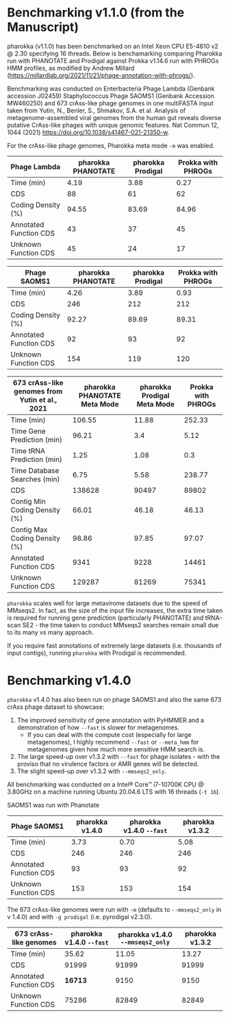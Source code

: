 # Benchmarking v1.1.0 (from the Manuscript)

pharokka (v1.1.0) has been benchmarked on an Intel Xeon CPU E5-4610 v2 @ 2.30 specifying 16 threads. Below is benchamarking comparing Pharokka run with PHANOTATE and Prodigal against Prokka v1.14.6 run with PHROGs HMM profiles, as modified by Andrew Millard (https://millardlab.org/2021/11/21/phage-annotation-with-phrogs/).

Benchmarking was conducted on Enterbacteria Phage Lambda (Genbank accession J02459) Staphylococcus Phage SAOMS1 (Genbank Accession MW460250) and 673 crAss-like phage genomes in one multiFASTA input taken from Yutin, N., Benler, S., Shmakov, S.A. et al. Analysis of metagenome-assembled viral genomes from the human gut reveals diverse putative CrAss-like phages with unique genomic features. Nat Commun 12, 1044 (2021) https://doi.org/10.1038/s41467-021-21350-w.

For the crAss-like phage genomes, Pharokka meta mode `-m` was enabled.

| Phage Lambda            | pharokka PHANOTATE | pharokka Prodigal | Prokka with PHROGs |
|------------------------|--------------------|-------------------|--------------------|
| Time (min)             | 4.19               | 3.88              | 0.27               |
| CDS                    | 88                 | 61                | 62                 |
| Coding Density (%)     | 94.55              | 83.69             | 84.96              |
| Annotated Function CDS | 43                 | 37                | 45                 |  
| Unknown Function CDS   | 45                 | 24                | 17                 |

| Phage SAOMS1           | pharokka PHANOTATE | pharokka Prodigal | Prokka with PHROGs |   
|------------------------|--------------------|-------------------|--------------------|
| Time (min)             | 4.26               | 3.89              | 0.93               |
| CDS                    | 246                | 212               | 212                |
| Coding Density (%)     | 92.27              | 89.69             | 89.31              |  
| Annotated Function CDS | 92                 | 93                | 92                 |
| Unknown Function CDS   | 154                | 119               | 120                |  

| 673 crAss-like genomes from Yutin et al., 2021 | pharokka PHANOTATE Meta Mode | pharokka Prodigal Meta Mode  | Prokka with PHROGs |
|------------------------------------------------|------------------------------|------------------------------|--------------------|
| Time (min)                                     | 106.55                       | 11.88                        | 252.33             |
| Time Gene Prediction (min)                     | 96.21                        | 3.4                          | 5.12               |
| Time tRNA Prediction (min)                     | 1.25                         | 1.08                         | 0.3                |
| Time Database Searches (min)                   | 6.75                         | 5.58                         | 238.77             |
| CDS                                            | 138628                       | 90497                        | 89802              |
| Contig Min Coding Density (%)                  | 66.01                        | 46.18                        | 46.13              |
| Contig Max Coding Density (%)                  | 98.86                        | 97.85                        | 97.07              |
| Annotated Function CDS                         | 9341                         | 9228                         | 14461              |
| Unknown Function CDS                           | 129287                       | 81269                        | 75341              |

`pharokka` scales well for large metavirome datasets due to the speed of MMseqs2. In fact, as the size of the input file increases, the extra time taken is required for running gene prediction (particularly PHANOTATE) and tRNA-scan SE2 - the time taken to conduct MMseqs2 searches remain small due to its many vs many approach.

If you require  fast annotations of extremely large datasets (i.e. thousands of input contigs), running `pharokka` with Prodigal is recommended.

# Benchmarking v1.4.0 

`pharokka` v1.4.0 has also been run on phage SAOMS1 and also the same 673 crAss phage dataset to showcase:

1. The improved sensitivity of gene annotation with PyHMMER and a demonstration of how `--fast` is slower for metagenomes. 
    * If you can deal with the compute cost (especially for large metagenomes), I highly recommend `--fast` or  `--meta_hmm` for metagenomes given how much more sensitive HMM search is.
2. The large speed-up over v1.3.2 with `--fast` for phage isolates - with the proviso that no virulence factors or AMR genes will be detected. 
3. The slight speed-up over v1.3.2 with `--mmseqs2_only`.

All benchmarking was conducted on a Intel® Core™ i7-10700K CPU @ 3.80GHz on a machine running Ubuntu 20.04.6 LTS with 16 threads (`-t 16`). 

SAOMS1 was run with Phanotate

| Phage SAOMS1           | pharokka v1.4.0 | pharokka v1.4.0 `--fast` | pharokka v1.3.2 |   
|------------------------|-----------------|--------------------------|-----------------|
| Time (min)             | 3.73            | 0.70                     | 5.08            | 
| CDS                    | 246             | 246                      | 246             | 
| Annotated Function CDS | 93              | 93                       | 92              | 
| Unknown Function CDS   | 153             | 153                      | 154             |  

The 673 crAss-like genomes were run with `-m` (defaults to `--mmseqs2_only` in v 1.4.0) and with `-g prodigal` (i.e. pyrodigal v2.3.0).

| 673 crAss-like genomes | pharokka v1.4.0 `--fast`  | pharokka v1.4.0 `--mmseqs2_only` | pharokka v1.3.2 |
|------------------------|---------------------------|----------------------------------|-----------------|
| Time (min)             | 35.62                     | 11.05                            | 13.27           |
| CDS                    | 91999                     | 91999                            | 91999           |
| Annotated Function CDS | **16713**                 | 9150                             | 9150            |
| Unknown Function CDS   | 75286                     | 82849                            | 82849           |

 